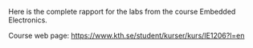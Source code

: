 Here is the complete rapport for the labs from the course Embedded Electronics.

Course web page: https://www.kth.se/student/kurser/kurs/IE1206?l=en
